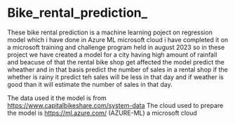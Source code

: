 # Bike_rental_prediction_
These bike rental prediction is a machine learning poject on regression model which i have done in Azure ML microsoft cloud 
i have completed it on a microsoft training and challenge program held in august 2023
so in these project we have created a model for a city having high amount of rainfall and beacuse of that the rental bike shop get affected
the model predict the wheather and in that basis predict the number of sales in a rental shop if the whether is rainy it predict teh sales will be less in that day 
and if weather is good than it will estimate the number of sales in that day.

The data used it the model is from https://www.capitalbikeshare.com/system-data
The cloud used to prepare the model is https://ml.azure.com/ (AZURE-ML) a microsoft cloud 
